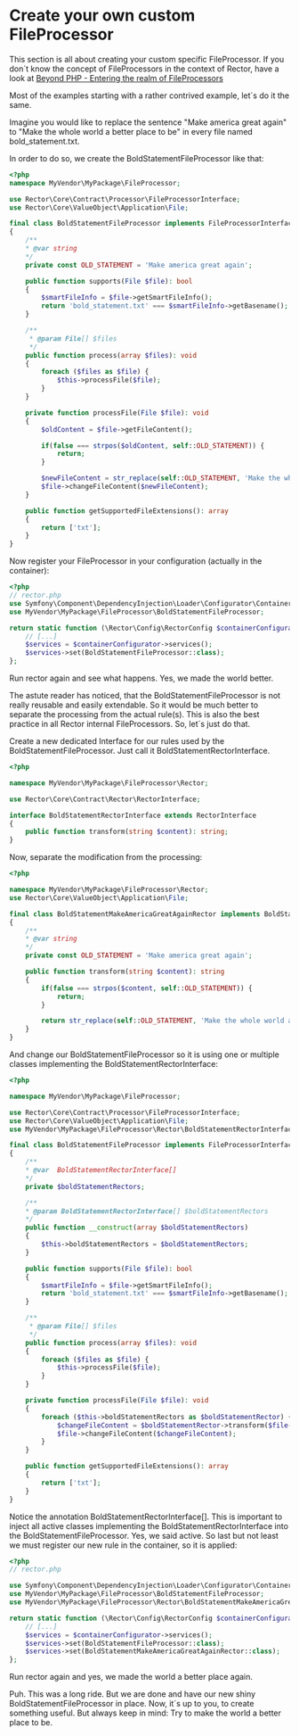 # Create your own custom FileProcessor

This section is all about creating your custom specific FileProcessor.
If you don´t know the concept of FileProcessors in the context of Rector, have a look at [Beyond PHP - Entering the realm of FileProcessors](beyond_php_file_processors.md)

Most of the examples starting with a rather contrived example, let´s do it the same.

Imagine you would like to replace the sentence "Make america great again" to "Make the whole world a better place to be" in every file named bold_statement.txt.

In order to do so, we create the BoldStatementFileProcessor like that:

```php
<?php
namespace MyVendor\MyPackage\FileProcessor;

use Rector\Core\Contract\Processor\FileProcessorInterface;
use Rector\Core\ValueObject\Application\File;

final class BoldStatementFileProcessor implements FileProcessorInterface
{
    /**
    * @var string
    */
    private const OLD_STATEMENT = 'Make america great again';

    public function supports(File $file): bool
    {
        $smartFileInfo = $file->getSmartFileInfo();
        return 'bold_statement.txt' === $smartFileInfo->getBasename();
    }

    /**
     * @param File[] $files
     */
    public function process(array $files): void
    {
        foreach ($files as $file) {
            $this->processFile($file);
        }
    }

    private function processFile(File $file): void
    {
        $oldContent = $file->getFileContent();

        if(false === strpos($oldContent, self::OLD_STATEMENT)) {
            return;
        }

        $newFileContent = str_replace(self::OLD_STATEMENT, 'Make the whole world a better place to be', $oldContent);
        $file->changeFileContent($newFileContent);
    }

    public function getSupportedFileExtensions(): array
    {
        return ['txt'];
    }
}

```

Now register your FileProcessor in your configuration (actually in the container):

```php
<?php
// rector.php
use Symfony\Component\DependencyInjection\Loader\Configurator\ContainerConfigurator;
use MyVendor\MyPackage\FileProcessor\BoldStatementFileProcessor;

return static function (\Rector\Config\RectorConfig $containerConfigurator): void {
    // [...]
    $services = $containerConfigurator->services();
    $services->set(BoldStatementFileProcessor::class);
};
```

Run rector again and see what happens. Yes, we made the world better.

The astute reader has noticed, that the BoldStatementFileProcessor is not really reusable and easily extendable.
So it would be much better to separate the processing from the actual rule(s).
This is also the best practice in all Rector internal FileProcessors. So, let´s just do that.

Create a new dedicated Interface for our rules used by the BoldStatementFileProcessor. Just call it BoldStatementRectorInterface.

```php
<?php

namespace MyVendor\MyPackage\FileProcessor\Rector;

use Rector\Core\Contract\Rector\RectorInterface;

interface BoldStatementRectorInterface extends RectorInterface
{
    public function transform(string $content): string;
}

```

Now, separate the modification from the processing:

```php
<?php

namespace MyVendor\MyPackage\FileProcessor\Rector;
use Rector\Core\ValueObject\Application\File;

final class BoldStatementMakeAmericaGreatAgainRector implements BoldStatementRectorInterface
{
    /**
    * @var string
    */
    private const OLD_STATEMENT = 'Make america great again';

    public function transform(string $content): string
    {
        if(false === strpos($content, self::OLD_STATEMENT)) {
            return;
        }

        return str_replace(self::OLD_STATEMENT, 'Make the whole world a better place to be', $content);
    }
}

```

And change our BoldStatementFileProcessor so it is using one or multiple classes implementing the BoldStatementRectorInterface:

```php
<?php

namespace MyVendor\MyPackage\FileProcessor;

use Rector\Core\Contract\Processor\FileProcessorInterface;
use Rector\Core\ValueObject\Application\File;
use MyVendor\MyPackage\FileProcessor\Rector\BoldStatementRectorInterface;

final class BoldStatementFileProcessor implements FileProcessorInterface
{
    /**
    * @var  BoldStatementRectorInterface[]
    */
    private $boldStatementRectors;

    /**
    * @param BoldStatementRectorInterface[] $boldStatementRectors
    */
    public function __construct(array $boldStatementRectors)
    {
        $this->boldStatementRectors = $boldStatementRectors;
    }

    public function supports(File $file): bool
    {
        $smartFileInfo = $file->getSmartFileInfo();
        return 'bold_statement.txt' === $smartFileInfo->getBasename();
    }

    /**
     * @param File[] $files
     */
    public function process(array $files): void
    {
        foreach ($files as $file) {
            $this->processFile($file);
        }
    }

    private function processFile(File $file): void
    {
        foreach ($this->boldStatementRectors as $boldStatementRector) {
            $changeFileContent = $boldStatementRector->transform($file->getFileContent());
            $file->changeFileContent($changeFileContent);
        }
    }

    public function getSupportedFileExtensions(): array
    {
        return ['txt'];
    }
}

```

Notice the annotation BoldStatementRectorInterface[]. This is important to inject all active classes implementing the BoldStatementRectorInterface into the BoldStatementFileProcessor.
Yes, we said active. So last but not least we must register our new rule in the container, so it is applied:

```php
<?php
// rector.php

use Symfony\Component\DependencyInjection\Loader\Configurator\ContainerConfigurator;
use MyVendor\MyPackage\FileProcessor\BoldStatementFileProcessor;
use MyVendor\MyPackage\FileProcessor\Rector\BoldStatementMakeAmericaGreatAgainRector;

return static function (\Rector\Config\RectorConfig $containerConfigurator): void {
    // [...]
    $services = $containerConfigurator->services();
    $services->set(BoldStatementFileProcessor::class);
    $services->set(BoldStatementMakeAmericaGreatAgainRector::class);
};
```

Run rector again and yes, we made the world a better place again.

Puh. This was a long ride. But we are done and have our new shiny BoldStatementFileProcessor in place.
Now, it´s up to you, to create something useful. But always keep in mind: Try to make the world a better place to be.
